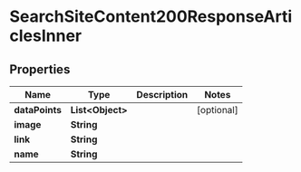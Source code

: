 

# SearchSiteContent200ResponseArticlesInner


## Properties

| Name | Type | Description | Notes |
|------------ | ------------- | ------------- | -------------|
|**dataPoints** | **List&lt;Object&gt;** |  |  [optional] |
|**image** | **String** |  |  |
|**link** | **String** |  |  |
|**name** | **String** |  |  |



